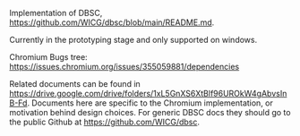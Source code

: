 Implementation of DBSC, https://github.com/WICG/dbsc/blob/main/README.md.

Currently in the prototyping stage and only supported on windows.

Chromium Bugs tree: https://issues.chromium.org/issues/355059881/dependencies

Related documents can be found in
https://drive.google.com/drive/folders/1xL5GnXS6XtBlf96UROkW4gAbvsInB-Fd.
Documents here are specific to the Chromium implementation, or motivation
behind design choices. For generic DBSC docs they should go to the public
Github at https://github.com/WICG/dbsc.